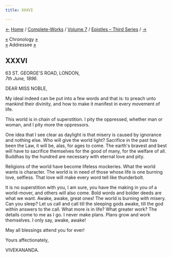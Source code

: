 ```yaml
---
title: XXXVI

---
```

<div>

[←](35_adhyapakji.htm) [Home](../../../index.htm) /
[Complete-Works](../../complete_works.htm) / [Volume
7](../volume_7_contents.htm) / [Epistles – Third
Series](epistles_third_series_contents.htm) / [→](37_friend.htm)

  

[«](../../volume_6/epistles_second_series/099_mrs_bull.htm) Chronology
[»](../../volume_6/epistles_second_series/100_shashi.htm)  
[«](../../volume_6/epistles_second_series/082_dear.htm) Addressee
[»](../../volume_9/letters_fifth_series/100_miss_noble.htm)

## XXXVI

63 ST. GEORGE'S ROAD, LONDON,  
*7th June, 1896*.

DEAR MISS NOBLE,

My ideal indeed can be put into a few words and that is: to preach unto
mankind their divinity, and how to make it manifest in every movement of
life.

This world is in chain of superstition. I pity the oppressed, whether
man or woman, and I pity more the oppressors.

One idea that I see clear as daylight is that misery is caused by
ignorance and nothing else. Who will give the world light? Sacrifice in
the past has been the Law, it will be, alas, for ages to come. The
earth's bravest and best will have to sacrifice themselves for the good
of many, for the welfare of all. Buddhas by the hundred are necessary
with eternal love and pity.

Religions of the world have become lifeless mockeries. What the world
wants is character. The world is in need of those whose life is one
burning love, selfless. That love will make every word tell like
thunderbolt.

It is no superstition with you, I am sure, you have the making in you of
a world-mover, and others will also come. Bold words and bolder deeds
are what we want. Awake, awake, great ones! The world is burning with
misery. Can you sleep? Let us call and call till the sleeping gods
awake, till the god within answers to the call. What more is in life?
What greater work? The details come to me as I go. I never make plans.
Plans grow and work themselves. I only say, awake, awake!

May all blessings attend you for ever! 

Yours affectionately,

VIVEKANANDA.

</div>
